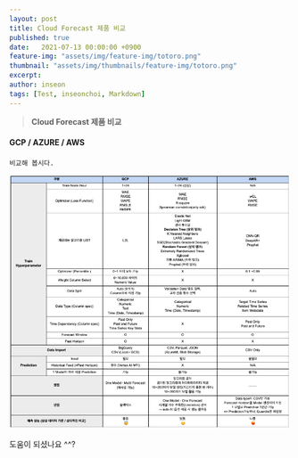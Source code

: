 ```yaml
---
layout: post
title: Cloud Forecast 제품 비교
published: true
date:   2021-07-13 00:00:00 +0900
feature-img: "assets/img/feature-img/totoro.png"
thumbnail: "assets/img/thumbnails/feature-img/totoro.png"
excerpt:
author: inseon
tags: [Test, inseonchoi, Markdown]
---
```


> **Cloud Forecast 제품 비교** 






#### GCP / AZURE / AWS

`비교해 봅시다.`

![Cloud Forecast Product Compared](/assets/img/pexels/cloud_compare.png "비교해 봅시다.")

도움이 되셨나요 ^^?
